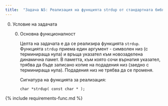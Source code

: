 ```yaml
---
title:  "Задача №5: Реализация на функцията strdup от стандартната библиотека"
---
```

0. Условие на задачата

   0. Основна функционалност

      Целта на задачата е да се реализира функцията `strdup`. Функцията `strdup` приема един аргумент - символен низ (с терминираща нула) и връща указател към новозаделена динамична памет. В паметта, към която сочи върнатия указател, трябва да бъде записано копие на подадения низ (заедно с терминираща нула). Подадения низ не трябва да се променя.

      Сигнатура на функцията за реализация:
      ```
      char *strdup( const char * );
      ```

{% include requirements-func.md %}
